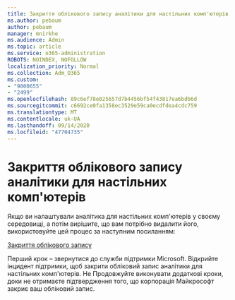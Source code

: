 ```yaml
---
title: Закриття облікового запису аналітики для настільних комп'ютерів
ms.author: pebaum
author: pebaum
manager: mnirkhe
ms.audience: Admin
ms.topic: article
ms.service: o365-administration
ROBOTS: NOINDEX, NOFOLLOW
localization_priority: Normal
ms.collection: Adm_O365
ms.custom:
- "9000655"
- "2499"
ms.openlocfilehash: 89c6ef78e025657d7b4456bf54f43817ea6bdb6d
ms.sourcegitcommit: c6692ce0fa1358ec3529e59ca0ecdfdea4cdc759
ms.translationtype: MT
ms.contentlocale: uk-UA
ms.lasthandoff: 09/14/2020
ms.locfileid: "47704735"
---
```

# <a name="how-to-close-your-desktop-analytics-account"></a>Закриття облікового запису аналітики для настільних комп'ютерів

Якщо ви налаштували аналітика для настільних комп'ютерів у своєму середовищі, а потім вирішите, що вам потрібно видалити його, використовуйте цей процес за наступним посиланням:

[Закриття облікового запису](https://docs.microsoft.com/configmgr/desktop-analytics/account-close)

Перший крок – звернутися до служби підтримки Microsoft. Відкрийте інцидент підтримки, щоб закрити обліковий запис аналітики для настільних комп'ютерів. Не Продовжуйте виконувати додаткові кроки, доки не отримаєте підтвердження того, що корпорація Майкрософт закриє ваш обліковий запис.